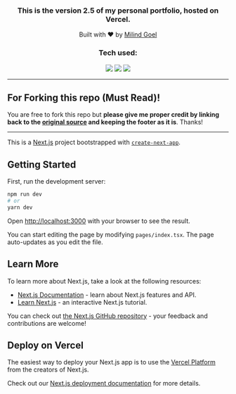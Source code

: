<h3 align="center"> 
   This is the version 2.5 of my personal portfolio, hosted on Vercel.
</h3>

<p align="center">Built with ❤ by <a href="https://github.com/milindgoel15">Milind Goel</a>
</p>

<h3 align="center">Tech used:</h3>
<div align="center">
   <img src="https://img.shields.io/badge/Next-black?style=for-the-badge&logo=next.js&logoColor=white">
   <img src="https://img.shields.io/badge/typescript-%23007ACC.svg?style=for-the-badge&logo=typescript&logoColor=white">
   <img src="https://img.shields.io/badge/tailwindcss-%2338B2AC.svg?style=for-the-badge&logo=tailwind-css&logoColor=white">

</div>

---

## For Forking this repo **(Must Read)!**

You are free to fork this repo but **please give me proper credit by linking back to the <a href="https://github.com/milindgoel15">original source</a> and keeping the footer as it is**. Thanks!

---

This is a [Next.js](https://nextjs.org/) project bootstrapped with [`create-next-app`](https://nextjs.org/docs/getting-started).

## Getting Started

First, run the development server:

```bash
npm run dev
# or
yarn dev
```

Open [http://localhost:3000](http://localhost:3000) with your browser to see the result.

You can start editing the page by modifying `pages/index.tsx`. The page auto-updates as you edit the file.

## Learn More

To learn more about Next.js, take a look at the following resources:

-  [Next.js Documentation](https://nextjs.org/docs) - learn about Next.js features and API.
-  [Learn Next.js](https://nextjs.org/learn) - an interactive Next.js tutorial.

You can check out [the Next.js GitHub repository](https://github.com/vercel/next.js/) - your feedback and contributions are welcome!

## Deploy on Vercel

The easiest way to deploy your Next.js app is to use the [Vercel Platform](https://vercel.com/new?utm_medium=default-template&filter=next.js&utm_source=create-next-app&utm_campaign=create-next-app-readme) from the creators of Next.js.

Check out our [Next.js deployment documentation](https://nextjs.org/docs/deployment) for more details.
